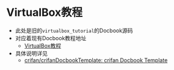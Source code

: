 # VirtualBox教程

* 此处是旧的`virtualbox_tutorial`的Docbook源码
* 对应着现有Docbook教程地址
  * [VirtualBox教程](https://www.crifan.org/files/doc/docbook/virtualbox_tutorial/release/html/virtualbox_tutorial.html)
* 具体说明详见
  * [crifan/crifanDocbookTemplate: crifan Docbook Template](https://github.com/crifan/crifanDocbookTemplate)

